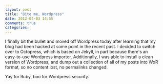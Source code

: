 ```yaml
---
layout: post
title: "Bite me, Wordpress"
date: 2012-04-03 14:55
comments: true
categories: 
---
```


I finally bit the bullet and moved off Wordpress today after learning that my blog had been hacked at some point in the recent past. I decided to switch over to Octopress, which is based on Jekyll, in part because there's an easy-to-use Wordpress importer. Additionally, I was able to install a clean version of Wordpress, and dump out a collection of all of my posts into WxR format, so no content lost, no permalinks changed. 

Yay for Ruby, boo for Wordpress security.